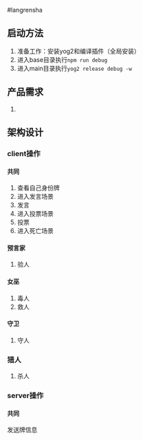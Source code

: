 #langrensha
## 启动方法

1. 准备工作：安装yog2和编译插件（全局安装）
2. 进入base目录执行`npm run debug`
3. 进入main目录执行`yog2 release debug -w`

## 产品需求
1. ​



## 架构设计

### client操作

#### 共同

1. 查看自己身份牌
2. 进入发言场景
3. 发言
4. 进入投票场景
5. 投票
6. 进入死亡场景

#### 预言家

1. 验人

#### 女巫

1. 毒人
2. 救人

#### 守卫

1. 守人

### 猎人

1. 杀人

### server操作

#### 共同

发送牌信息